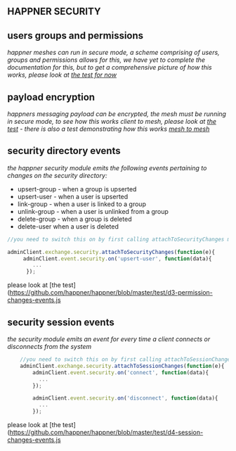 HAPPNER SECURITY
----------------

users groups and permissions
----------------------------
*happner meshes can run in secure mode, a scheme comprising of users, groups and permissions allows for this, we have yet to complete the documentation for this, but to get a comprehensive picture of how this works, please look at [the test for now](https://github.com/happner/happner/blob/master/test/b4-permissions-translation.js)*

payload encryption
------------------
*happners messaging payload can be encrypted, the mesh must be running in secure mode, to see how this works client to mesh, please look at [the test](https://github.com/happner/happner/blob/master/test/c9-payload-encryption-client-to-mesh.js) - there is also a test demonstrating how this works [mesh to mesh](https://github.com/happner/happner/blob/master/test/c8-payload-encryption-mesh-to-mesh.js)*

security directory events
--------------------------
*the happner security module emits the following events pertaining to changes on the security directory:*
- upsert-group - when a group is upserted
- upsert-user - when a user is upserted
- link-group - when a user is linked to a group
- unlink-group - when a user is unlinked from a group
- delete-group - when a group is deleted
- delete-user when a user is deleted

```javascript
//you need to switch this on by first calling attachToSecurityChanges method

adminClient.exchange.security.attachToSecurityChanges(function(e){
	 adminClient.event.security.on('upsert-user', function(data){
        ...
      });

```
please look at [the test](https://github.com/happner/happner/blob/master/test/d3-permission-changes-events.js

security session events
-----------------------
*the security module emits an event for every time a client connects or disconnects from the system*

```javascript
	//you need to switch this on by first calling attachToSessionChanges method
	adminClient.exchange.security.attachToSessionChanges(function(e){
		adminClient.event.security.on('connect', function(data){
	      ...
	    });

	    adminClient.event.security.on('disconnect', function(data){
	      ...
	    });
```
please look at [the test](https://github.com/happner/happner/blob/master/test/d4-session-changes-events.js
